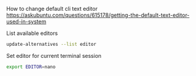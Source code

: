How to change default cli text editor\
https://askubuntu.com/questions/615178/getting-the-default-text-editor-used-in-system

List available editors
```bash
update-alternatives --list editor
```
Set editor for current terminal session
```bash
export EDITOR=nano
```
